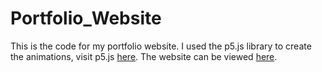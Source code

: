 # Portfolio_Website
This is the code for my portfolio website. I used the p5.js library to create the animations, visit p5.js [here](https://p5js.org/ "p5.js link"). The website can be viewed [here](http://brandonblaschke.com "Link to Portfolio").
